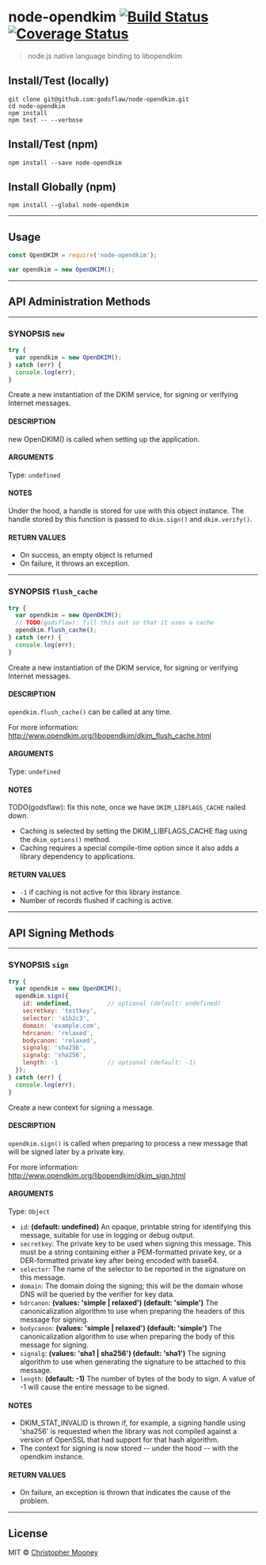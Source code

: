 # node-opendkim [![Build Status](https://travis-ci.org/godsflaw/node-opendkim.svg?branch=master)](https://travis-ci.org/godsflaw/node-opendkim) [![Coverage Status](https://coveralls.io/repos/github/godsflaw/node-opendkim/badge.svg?branch=master)](https://coveralls.io/github/godsflaw/node-opendkim?branch=master)

> node.js native language binding to libopendkim


## Install/Test (locally)

```
git clone git@github.com:godsflaw/node-opendkim.git
cd node-opendkim
npm install
npm test -- --verbose

```

## Install/Test (npm)

```
npm install --save node-opendkim
```

## Install Globally (npm)

```
npm install --global node-opendkim
```

---

## Usage

```js
const OpenDKIM = require('node-opendkim');

var opendkim = new OpenDKIM();
```

---

## API Administration Methods

---

### SYNOPSIS `new`

```js
try {
  var opendkim = new OpenDKIM();
} catch (err) {
  console.log(err);
}
```

Create a new instantiation of the DKIM service, for signing or verifying
Internet messages.

#### DESCRIPTION

new OpenDKIM() is called when setting up the application.

#### ARGUMENTS

Type: `undefined`

#### NOTES

Under the hood, a handle is stored for use with this object instance.  The
handle stored by this function is passed to `dkim.sign()` and `dkim.verify()`.

#### RETURN VALUES

- On success, an empty object is returned
- On failure, it throws an exception.

---

### SYNOPSIS `flush_cache`

```js
try {
  var opendkim = new OpenDKIM();
  // TODO(godsflaw): fill this out so that it uses a cache
  opendkim.flush_cache();
} catch (err) {
  console.log(err);
}
```

Create a new instantiation of the DKIM service, for signing or verifying
Internet messages.

#### DESCRIPTION

`opendkim.flush_cache()` can be called at any time.

For more information:
http://www.opendkim.org/libopendkim/dkim_flush_cache.html

#### ARGUMENTS

Type: `undefined`

#### NOTES

TODO(godsflaw): fix this note, once we have `DKIM_LIBFLAGS_CACHE` nailed down.
- Caching is selected by setting the DKIM_LIBFLAGS_CACHE flag using the
`dkim_options()` method.
- Caching requires a special compile-time option since
it also adds a library dependency to applications.

#### RETURN VALUES

- `-1` if caching is not active for this library instance.
- Number of records flushed if caching is active.

---

## API Signing Methods

---

### SYNOPSIS `sign`

```js
try {
  var opendkim = new OpenDKIM();
  opendkim.sign({
    id: undefined,          // optional (default: undefined)
    secretkey: 'testkey',
    selector: 'a1b2c3',
    domain: 'example.com',
    hdrcanon: 'relaxed',
    bodycanon: 'relaxed',
    signalg: 'sha256',
    signalg: 'sha256',
    length: -1              // optional (default: -1)
  });
} catch (err) {
  console.log(err);
}
```

Create a new context for signing a message.

#### DESCRIPTION

`opendkim.sign()` is called when preparing to process a new message that will
be signed later by a private key.

For more information:
http://www.opendkim.org/libopendkim/dkim_sign.html

#### ARGUMENTS

Type: `Object`

- `id`: **(default: undefined)** An opaque, printable string for identifying this
    message, suitable for use in logging or debug output.
- `secretkey`: The private key to be used when signing this message. This must
    be a string containing either a PEM-formatted private key, or a
    DER-formatted private key after being encoded with base64.
- `selector`: The name of the selector to be reported in the signature on this
    message.
- `domain`: The domain doing the signing; this will be the domain whose DNS will
    be queried by the verifier for key data.
- `hdrcanon`: **(values: 'simple | relaxed') (default: 'simple')** The
    canonicalization algorithm to use when preparing the headers of this message
    for signing.
- `bodycanon`: **(values: 'simple | relaxed') (default: 'simple')** The
    canonicalization algorithm to use when preparing the body of this message
    for signing.
- `signalg`: **(values: 'sha1 | sha256') (default: 'sha1')** The signing algorithm
    to use when generating the signature to be attached to this message.
- `length`: **(default: -1)** The number of bytes of the body to sign. A value
    of -1 will cause the entire message to be signed.


#### NOTES

- DKIM_STAT_INVALID is thrown if, for example, a signing handle using 'sha256'
    is requested when the library was not compiled against a version of OpenSSL
    that had support for that hash algorithm.
- The context for signing is now stored -- under the hood -- with the opendkim
    instance.

#### RETURN VALUES

- On failure, an exception is thrown that indicates the cause of the problem.

---

## License

MIT © [Christopher Mooney](https://github.com/godsflaw/node-opendkim)
